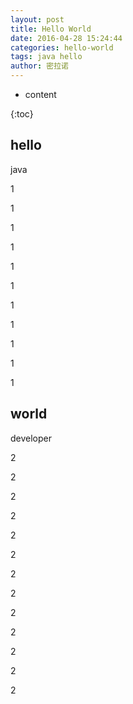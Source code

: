 ```yaml
---
layout: post
title: Hello World
date: 2016-04-28 15:24:44
categories: hello-world
tags: java hello
author: 密拉诺
---
```


* content

{:toc}

## hello

java

1

1

1

1

1

1

1

1

1

1

1

## world

developer

2

2

2

2

2

2

2

2

2

2

2

2

2